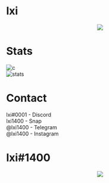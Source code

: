 # lxi

<p align="center">
  <a href="https://github.com/lxi1400">
    <img src="https://discord.c99.nl/widget/theme-4/875757930799038475.png"/>
     </a>
</p>

# Stats
![c](https://github-readme-stats.vercel.app/api/top-langs/?username=lxi1400&layout=compact&theme=dark) 
</br>
![stats](https://github-readme-stats.vercel.app/api?username=lxi1400&show_icons=true&theme=dark)

# Contact
lxi#0001 - Discord </br>
lxi1400 - Snap </br>
@lxi1400 - Telegram </br>
@lxi1400 - Instagram </br>

# lxi#1400
<p align="center">
  <a href="https://github.com/lxi1400">
    <img src="https://data.whicdn.com/images/353981537/original.gif"/>
     </a>
</p>
